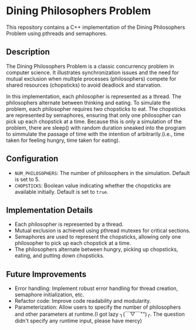 # Dining Philosophers Problem

This repository contains a C++ implementation of the Dining Philosophers Problem using pthreads and semaphores.

## Description
The Dining Philosophers Problem is a classic concurrency problem in computer science. It illustrates synchronization issues and the need for mutual exclusion when multiple processes (philosophers) compete for shared resources (chopsticks) to avoid deadlock and starvation.

In this implementation, each philosopher is represented as a thread. The philosophers alternate between thinking and eating. To simulate the problem, each philosopher requires two chopsticks to eat. The chopsticks are represented by semaphores, ensuring that only one philosopher can pick up each chopstick at a time. Because this is only a simulation of the problem, there are sleep() with random duration sneaked into the program to simmulate the passage of time with the intention of arbitrarily.(i.e., time taken for feeling hungry, time taken for eating).


## Configuration
- `NUM_PHILOSOPHERS`: The number of philosophers in the simulation. Default is set to 5.
- `CHOPSTICKS`: Boolean value indicating whether the chopsticks are available initially. Default is set to `true`.

## Implementation Details
- Each philosopher is represented by a thread.
- Mutual exclusion is achieved using pthread mutexes for critical sections.
- Semaphores are used to represent the chopsticks, allowing only one philosopher to pick up each chopstick at a time.
- The philosophers alternate between hungry, picking up chopsticks, eating, and putting down chopsticks.

## Future Improvements
- Error handling: Implement robust error handling for thread creation, semaphore initialization, etc.
- Refactor code: Improve code readability and modularity.
- Parameterization: Allow users to specify the number of philosophers and other parameters at runtime.(I got lazy ╮(￣▽￣"")╭. The question didn't specify any runtime input, please have mercy)
